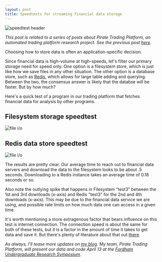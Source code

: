 ```yaml
---
layout: post
title: Speedtests for streaming financial data storage
---
```


![speedtest header](http://aaronsdevera.com/public/img/post_img/2016-04-04-speedtests-for-streaming-financial-data-storage.png "speedtest header")

*This post is related to a series of posts about Pirate Trading Platform, an automated trading platform research project. See the previous post [here](http://aaronsdevera.com/2016/03/16/financial-data-testing-for-automated-trading/).*

Choosing how to store data is often an application-specific decision.

Since financial data is high-volume at high-speeds, let's filter our primary storage need for speed only. One option is a filesystem store, which is just like how we save files in any other situation. The other option is a database store, such as [Redis](http://redis.io), which allows for large table adding and querying. Between the two, the consensus answer is likely that the databse will be faster. But by how much?

Here's a quick test of a program in our trading platform that fetches financial data for analysis by other programs.

## Filesystem storage speedtest
![file i/o](http://aaronsdevera.com/public/img/post_img/2016-04-04-speedtests-for-streaming-financial-data-storage1.png "file i/o")

## Redis data store speedtest
![file i/o](http://aaronsdevera.com/public/img/post_img/2016-04-04-speedtests-for-streaming-financial-data-storage2.png "file i/o")

The results are pretty clear. Our average time to reach out to financial data servers and download the data to the filesystem looks to be about .5 seconds. Downloading to a Redis instance takes an average time of 0.18 seconds or so.

Also note the outlying spike that happens in Filesystem "test3" between the 1st and 3rd downloads (x-axis) and Redis "test3" for the 2nd and 4th downloads (x-axis). This may be due to the financial data service we are using, and possible rate limits on how much data one can access in a given time.

It's worth mentioning a more extragenous factor that bears influence on this test is internet connection. The connection speed is about the same for both of these tests, but it is a factor in the amount of time it takes to get data and save it. But there's plenty of literature about that out [there](https://www.google.com/webhp?hl=en#hl=en&q=flash+boys).

*As always, I'll tease more updates on [my blog](http://aaronsdevera.com). My team, Pirate Trading Platform, will present our data and code April 13 at the [Fordham Undergraduate Research Symposium](http://www.fordham.edu/info/20331/undergraduate_research_symposium).*